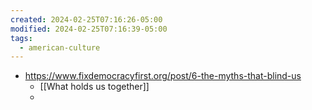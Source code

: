 ```yaml
---
created: 2024-02-25T07:16:26-05:00
modified: 2024-02-25T07:16:39-05:00
tags:
  - american-culture
---
```


- https://www.fixdemocracyfirst.org/post/6-the-myths-that-blind-us
	- [[What holds us together]]
	- 